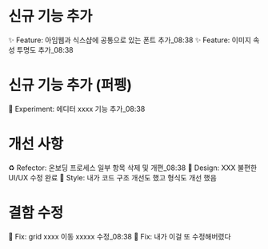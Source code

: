 # 신규 기능 추가
✨ Feature: 아임웹과 식스샵에 공통으로 있는 폰트 추가_08:38
✨ Feature: 이미지 속성 투명도 추가_08:38

# 신규 기능 추가 (퍼펭)
🐧 Experiment: 에디터 xxxx 기능 추가_08:38

# 개선 사항
♻️ Refector: 온보딩 프로세스 일부 항목 삭제 및 개편_08:38
💄 Design: XXX 불편한 UI/UX 수정 완료
🎨 Style: 내가 코드 구조 개선도 했고 형식도 개선 했음

# 결함 수정
🐛 Fix: grid xxxx 이동 xxxxx 수정_08:38
🐛 Fix: 내가 이걸 또 수정해버렸다